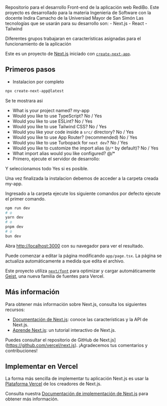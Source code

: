 Repositorio para el desarrollo Front-end de la aplicación web RediBo. Este proyecto es desarrollado para la materia Ingenieria de Software con la docente Indira Camacho de la Universiad Mayor de San Simón
Las tecnologías que se usarán para su desarrollo son:
    - Next.js
    - React
    - Tailwind

Diferentes grupos trabajaran en características asignadas para el funcionamiento de la aplicación

Este es un proyecto de [Next.js](https://nextjs.org) iniciado con [`create-next-app`](https://nextjs.org/docs/app/api-reference/cli/create-next-app).

## Primeros pasos

- Instalacion por completo 

```bash
npx create-next-app@latest
```
Se te mostrara asi

- What is your project named? my-app
- Would you like to use TypeScript? No / Yes
- Would you like to use ESLint? No / Yes
- Would you like to use Tailwind CSS? No / Yes
- Would you like your code inside a `src/` directory? No / Yes
- Would you like to use App Router? (recommended) No / Yes
- Would you like to use Turbopack for `next dev`?  No / Yes
- Would you like to customize the import alias (`@/*` by default)? No / Yes
- What import alias would you like configured? @/*
- Primero, ejecute el servidor de desarrollo:

Y seleccionamos todo Yes si es posible.

Una vez finalizada la instalacion debemos de acceder a la carpeta creada my-app.

Ingresado a la carpeta ejecute los siguiente comandos por defecto ejecute el primer comando.

```bash
npm run dev
# o
yarn dev
# o
pnpm dev
# o
bun dev
```

Abra [http://localhost:3000](http://localhost:3000) con su navegador para ver el resultado.

Puede comenzar a editar la página modificando `app/page.tsx`. La página se actualiza automáticamente a medida que edita el archivo.

Este proyecto utiliza [`next/font`](https://nextjs.org/docs/app/building-your-application/optimizing/fonts) para optimizar y cargar automáticamente [Geist](https://vercel.com/font), una nueva familia de fuentes para Vercel.

## Más información

Para obtener más información sobre Next.js, consulta los siguientes recursos:

- [Documentación de Next.js](https://nextjs.org/docs): conoce las características y la API de Next.js.
- [Aprende Next.js](https://nextjs.org/learn): un tutorial interactivo de Next.js.

Puedes consultar el repositorio de GitHub de Next.js](https://github.com/vercel/next.js). ¡Agradecemos tus comentarios y contribuciones!

## Implementar en Vercel

La forma más sencilla de implementar tu aplicación Next.js es usar la [Plataforma Vercel](https://vercel.com/new?utm_medium=default-template&filter=next.js&utm_source=create-next-app&utm_campaign=create-next-app-readme) de los creadores de Next.js.

Consulta nuestra [Documentación de implementación de Next.js](https://nextjs.org/docs/app/building-your-application/deploying) para obtener más información.